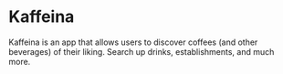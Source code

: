 # Kaffeina

Kaffeina is an app that allows users to discover coffees (and other beverages) of their liking. Search up drinks, establishments, and much more. 
